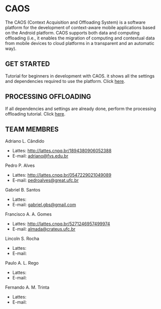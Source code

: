 # CAOS
The CAOS (Context Acquisition and Offloading System) is a software platform for the development of context-aware mobile applications based on the Android platform. CAOS supports both data and computing offloading (i.e., it enables the migration of computing and contextual data from mobile devices to cloud platforms in a transparent and an automatic way).

## **GET STARTED**

Tutorial for beginners in development with CAOS. it shows all the settings and dependencies required to use the platform. Click [here](Get_Started.md).

## **PROCESSING OFFLOADING**

If all dependencies and settings are already done, perform the processing offloading tutorial. Click [here](Processing.md).

## **TEAM MEMBRES**

Adriano L. Cândido 
- Lattes: http://lattes.cnpq.br/1894380906052388
- E-mail: adriano@fvs.edu.br

Pedro P. Alves
- Lattes: http://lattes.cnpq.br/0547229021049089
- E-mail: pedroalves@great.ufc.br


Gabriel B. Santos
- Lattes: 
- E-mail: gabriel.gbs@gmail.com 

Francisco A. A. Gomes
- Lattes: http://lattes.cnpq.br/5271246957499974
- E-mail: almada@crateus.ufc.br

Lincoln S. Rocha
- Lattes: 
- E-mail: 

Paulo A. L. Rego
- Lattes: 
- E-mail: 

Fernando A. M. Trinta
- Lattes: 
- E-mail: 


